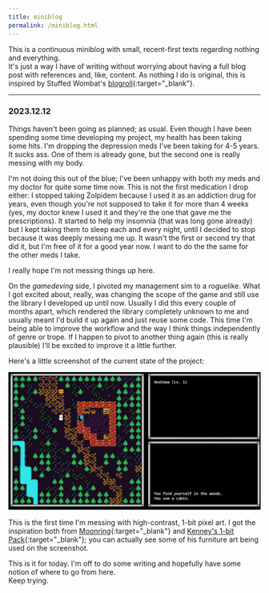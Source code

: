 ```yaml
---
title: miniblog
permalink: /miniblog.html
---
```


This is a continuous miniblog with small, recent-first texts regarding nothing and everything.  
It's just a way I have of writing without worrying about having a full blog post with references and, like, content.
As nothing I do is original, this is inspired by Stuffed Wombat's [blogroll](http://stuffedwomb.at/blogroll){:target="_blank"}.

---

### 2023.12.12

Things haven't been going as planned; as usual. Even though I have been spending some time developing my project, my health has been taking some hits. I'm dropping the depression meds I've been taking for 4-5 years. It sucks ass. One of them is already gone, but the second one is really messing with my body.

I'm not doing this out of the blue; I've been unhappy with both my meds and my doctor for quite some time now. This is not the first medication I drop either: I stopped taking Zolpidem because I used it as an addiction drug for years, even though you're not supposed to take it for more than 4 weeks (yes, my doctor knew I used it and they're the one that gave me the prescriptions). It started to help my insomnia (that was long gone already) but I kept taking them to sleep each and every night, until I decided to stop because it was deeply messing me up. It wasn't the first or second try that did it, but I'm free of it for a good year now. I want to do the the same for the other meds I take.

I really hope I'm not messing things up here.

On the _gamedeving_ side, I pivoted my management sim to a roguelike. What I got excited about, really, was changing the scope of the game and still use the library I developed up until now. Usually I did this every couple of months apart, which rendered the library completely unknown to me and usually meant I'd build it up again and just reuse some code. This time I'm being able to improve the workflow and the way I think things independently of genre or trope. If I happen to pivot to another thing again (this is really plausible) I'll be excited to improve it a little further.

Here's a little screenshot of the current state of the project:

![A high-contrast map of a woods with a text history panel.](assets/images/miniblog/2023-12-12.png)

This is the first time I'm messing with high-contrast, 1-bit pixel art. I got the inspiration both from [Moonring](https://store.steampowered.com/app/2373630/Moonring/){:target="_blank"} and [Kenney's 1-bit Pack](https://kenney.nl/assets/1-bit-pack){:target="_blank"}; you can actually see some of his furniture art being used on the screenshot.

This is it for today. I'm off to do some writing and hopefully have some notion of where to go from here.  
Keep trying.